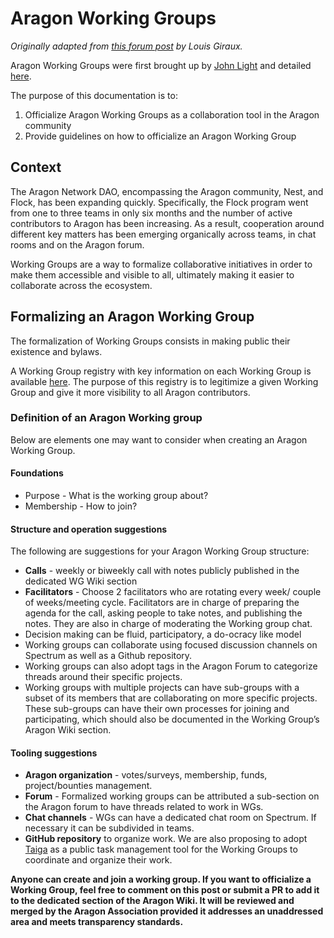# Aragon Working Groups

_Originally adapted from [this forum post](https://forum.aragon.org/t/aragon-working-groups-applications-are-now-open/11290) by Louis Giraux._

Aragon Working Groups were first brought up by [John Light](https://forum.aragon.org/u/light) and detailed [here](https://forum.aragon.org/t/proposed-working-groups-for-the-aragon-network-dao/965?u=louisgrx).

The purpose of this documentation is to:

1. Officialize Aragon Working Groups as a collaboration tool in the Aragon community
2. Provide guidelines on how to officialize an Aragon Working Group

## Context

The Aragon Network DAO, encompassing the Aragon community, Nest, and Flock, has been expanding quickly. Specifically, the Flock program went from one to three teams in only six months and the number of active contributors to Aragon has been increasing. As a result, cooperation around different key matters has been emerging organically across teams, in chat rooms and on the Aragon forum.

Working Groups are a way to formalize collaborative initiatives in order to make them accessible and visible to all, ultimately making it easier to collaborate across the ecosystem.

## Formalizing an Aragon Working Group

The formalization of Working Groups consists in making public their existence and bylaws.

A Working Group registry with key information on each Working Group is available [here](registry.md). The purpose of this registry is to legitimize a given Working Group and give it more visibility to all Aragon contributors.

### Definition of an Aragon Working group

Below are elements one may want to consider when creating an Aragon Working Group.

#### Foundations

* Purpose - What is the working group about?
* Membership - How to join?

#### Structure and operation suggestions

The following are suggestions for your Aragon Working Group structure:

* **Calls** - weekly or biweekly call with notes publicly published in the dedicated WG Wiki section
* **Facilitators** - Choose 2 facilitators who are rotating every week/ couple of weeks/meeting cycle. Facilitators are in charge of preparing the agenda for the call, asking people to take notes, and publishing the notes. They are also in charge of moderating the Working group chat.
* Decision making can be fluid, participatory, a do-ocracy like model
* Working groups can collaborate using focused discussion channels on Spectrum as well as a Github repository.
* Working groups can also adopt tags in the Aragon Forum to categorize threads around their specific projects.
* Working groups with multiple projects can have sub-groups with a subset of its members that are collaborating on more specific projects. These sub-groups can have their own processes for joining and participating, which should also be documented in the Working Group’s Aragon Wiki section.

#### Tooling suggestions

* **Aragon organization** - votes/surveys, membership, funds, project/bounties management.
* **Forum** - Formalized working groups can be attributed a sub-section on the Aragon forum to have threads related to work in WGs.
* **Chat channels** - WGs can have a dedicated chat room on Spectrum. If necessary it can be subdivided in teams.
* **GitHub repository** to organize work. We are also proposing to adopt [Taiga](https://taiga.io/) as a public task management tool for the Working Groups to coordinate and organize their work.

**Anyone can create and join a working group. If you want to officialize a Working Group, feel free to comment on this post or submit a PR to add it to the dedicated section of the Aragon Wiki. It will be reviewed and merged by the Aragon Association provided it addresses an unaddressed area and meets transparency standards.**
